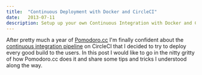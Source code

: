 ```yaml
---
title:  "Continuous Deployment with Docker and CircleCI"
date:   2013-07-11
description: Setup up your own Continuous Integration with Docker and CircleCI to incrementally deliver value to your customers with Continuous Deployment.
---
```


After pretty much a year of [Pomodoro.cc](https://pomodoro.cc/) I'm finally confident about the [continuous integration pipeline](https://circleci.com/gh/christian-fei/pomodoro.cc) on CircleCI that I decided to try to deploy every good build to the users.
In this post I would like to go in the nitty gritty of how Pomodoro.cc does it and share some tips and tricks I understood along the way.

